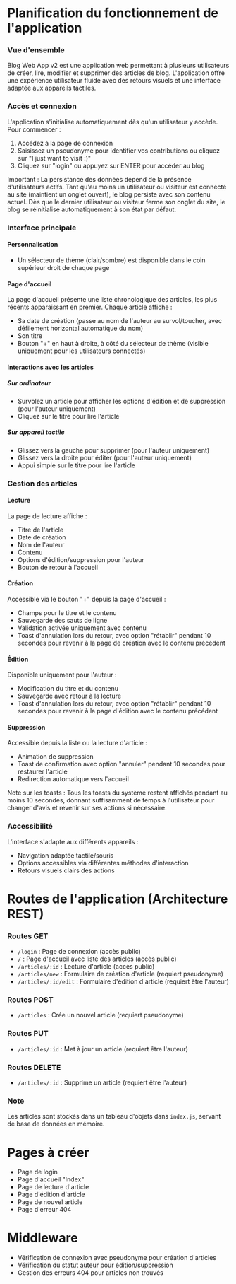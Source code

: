 # Planification du fonctionnement de l'application

### Vue d'ensemble
Blog Web App v2 est une application web permettant à plusieurs utilisateurs de créer, lire, modifier et supprimer des articles de blog. L'application offre une expérience utilisateur fluide avec des retours visuels et une interface adaptée aux appareils tactiles.

### Accès et connexion
L'application s'initialise automatiquement dès qu'un utilisateur y accède. Pour commencer :
1. Accédez à la page de connexion
2. Saisissez un pseudonyme pour identifier vos contributions ou cliquez sur "I just want to visit :)"
3. Cliquez sur "login" ou appuyez sur ENTER pour accéder au blog

Important : La persistance des données dépend de la présence d'utilisateurs actifs. Tant qu'au moins un utilisateur ou visiteur est connecté au site (maintient un onglet ouvert), le blog persiste avec son contenu actuel. Dès que le dernier utilisateur ou visiteur ferme son onglet du site, le blog se réinitialise automatiquement à son état par défaut.

### Interface principale
#### Personnalisation
- Un sélecteur de thème (clair/sombre) est disponible dans le coin supérieur droit de chaque page

#### Page d'accueil
La page d'accueil présente une liste chronologique des articles, les plus récents apparaissant en premier. Chaque article affiche :
- Sa date de création (passe au nom de l'auteur au survol/toucher, avec défilement horizontal automatique du nom)
- Son titre
- Bouton "+" en haut à droite, à côté du sélecteur de thème (visible uniquement pour les utilisateurs connectés)

#### Interactions avec les articles
##### Sur ordinateur
- Survolez un article pour afficher les options d'édition et de suppression (pour l'auteur uniquement)
- Cliquez sur le titre pour lire l'article

##### Sur appareil tactile
- Glissez vers la gauche pour supprimer (pour l'auteur uniquement)
- Glissez vers la droite pour éditer (pour l'auteur uniquement)
- Appui simple sur le titre pour lire l'article

### Gestion des articles
#### Lecture
La page de lecture affiche :
- Titre de l'article
- Date de création
- Nom de l'auteur
- Contenu
- Options d'édition/suppression pour l'auteur
- Bouton de retour à l'accueil

#### Création
Accessible via le bouton "+" depuis la page d'accueil :
- Champs pour le titre et le contenu
- Sauvegarde des sauts de ligne
- Validation activée uniquement avec contenu
- Toast d'annulation lors du retour, avec option "rétablir" pendant 10 secondes pour revenir à la page de création avec le contenu précédent

#### Édition
Disponible uniquement pour l'auteur :
- Modification du titre et du contenu
- Sauvegarde avec retour à la lecture
- Toast d'annulation lors du retour, avec option "rétablir" pendant 10 secondes pour revenir à la page d'édition avec le contenu précédent

#### Suppression
Accessible depuis la liste ou la lecture d'article :
- Animation de suppression
- Toast de confirmation avec option "annuler" pendant 10 secondes pour restaurer l'article
- Redirection automatique vers l'accueil

Note sur les toasts : Tous les toasts du système restent affichés pendant au moins 10 secondes, donnant suffisamment de temps à l'utilisateur pour changer d'avis et revenir sur ses actions si nécessaire.

### Accessibilité
L'interface s'adapte aux différents appareils :
- Navigation adaptée tactile/souris
- Options accessibles via différentes méthodes d'interaction
- Retours visuels clairs des actions

# Routes de l'application (Architecture REST)
### Routes GET
  - `/login` : Page de connexion (accès public)
  - `/` : Page d'accueil avec liste des articles (accès public)
  - `/articles/:id` : Lecture d'article (accès public)
  - `/articles/new` : Formulaire de création d'article (requiert pseudonyme)
  - `/articles/:id/edit` : Formulaire d'édition d'article (requiert être l'auteur)

### Routes POST
- `/articles` : Crée un nouvel article (requiert pseudonyme)

### Routes PUT
- `/articles/:id` : Met à jour un article (requiert être l'auteur)

### Routes DELETE
- `/articles/:id` : Supprime un article (requiert être l'auteur)

### Note
Les articles sont stockés dans un tableau d'objets dans `index.js`, servant de base de données en mémoire.

# Pages à créer
- Page de login
- Page d'accueil "Index"
- Page de lecture d'article
- Page d'édition d'article
- Page de nouvel article
- Page d'erreur 404

# Middleware
- Vérification de connexion avec pseudonyme pour création d'articles
- Vérification du statut auteur pour édition/suppression
- Gestion des erreurs 404 pour articles non trouvés